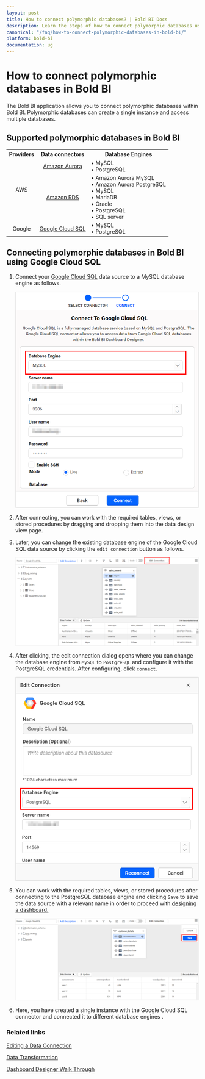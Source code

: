 ```yaml
---
layout: post
title: How to connect polymorphic databases? | Bold BI Docs
description: Learn the steps of how to connect polymorphic databases using Google Cloud SQL in Embedded Bold BI's Web designer to create & embed powerful dashboards.
canonical: "/faq/how-to-connect-polymorphic-databases-in-bold-bi/"
platform: bold-bi
documentation: ug
---
```


# How to connect polymorphic databases in Bold BI

The Bold BI application allows you to connect polymorphic databases within Bold BI. Polymorphic databases can create a single instance and access multiple databases.

## Supported polymorphic databases in Bold BI

<style>
td {
  text-align: center;
}
#alignList {
  text-align: left;
}
</style>

<table>
<th>
Providers
</th>
<th>
Data connectors
</th>
<th>
Database Engines
</th>
<tr>
<td rowspan="2">AWS</td>
<td><a href="/working-with-data-sources/data-connectors/amazon-aurora/">Amazon Aurora</td>
<td id="alignList">
•	MySQL <br />
•	PostgreSQL
</td>
</tr>
<tr>
<td><a href="/working-with-data-sources/data-connectors/amazon-rds/">Amazon RDS</td>
<td id="alignList">
•	Amazon Aurora MySQL <br />
•	Amazon Aurora PostgreSQL <br />
•	MySQL <br />
•	MariaDB <br />
•	Oracle <br />
•	PostgreSQL <br />
•	SQL server
</td>
</tr>
<tr>
<td>Google</td>
<td><a href="/working-with-data-sources/data-connectors/google-cloud-sql/">Google Cloud SQL</td>
<td id="alignList">
•	MySQL <br />
•	PostgreSQL
</td>
</tr>
</table>

## Connecting polymorphic databases in Bold BI using Google Cloud SQL

1.	Connect your [Google Cloud SQL](/working-with-data-sources/data-connectors/google-cloud-sql/) data source to a MySQL database engine as follows.
   
	![Google Cloud SQL](/static/assets/faq/images/cloud-mysql.png#max-width=60%)
	
2.	After connecting, you can work with the required tables, views, or stored procedures by dragging and dropping them into the data design view page.

3.	Later, you can change the existing database engine of the Google Cloud SQL data source by clicking the `edit connection` button as follows.

    ![Edit connection](/static/assets/faq/images/edit-connection.png#max-width=100%)
	
4.	After clicking, the edit connection dialog opens where you can change the database engine from `MySQL` to `PostgreSQL` and configure it with the PostgreSQL credentials. After configuring, click `connect`.

    ![Edit connection panel](/static/assets/faq/images/edit-connection-panel.png#max-width=60%)
	
5.	You can work with the required tables, views, or stored procedures after connecting to the PostgreSQL database engine and clicking `Save` to save the data source with a relevant name in order to proceed with  [designing a dashboard.](/working-with-dashboards/)

    ![Save option](/static/assets/faq/images/save-google-cloud.png#max-width=100%)
	
6.	Here, you have created a single instance with the Google Cloud SQL connector and connected it to different database engines .

### Related links

[Editing a Data Connection](/working-with-data-sources/editing-a-data-connection/)

[Data Transformation](/working-with-data-sources/data-modeling/)

[Dashboard Designer Walk Through](/getting-started/creating-dashboard/)
